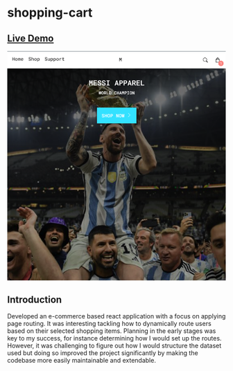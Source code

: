 # shopping-cart

## [Live Demo](https://salvantjeff.github.io/shopping-cart/)

![Shopping Cart Application](shopping-cart-project/public/shopping-page-screenshot.png)

## Introduction

Developed an e-commerce based react application with a focus on applying page routing. It was interesting tackling how to dynamically route users based on their selected shopping items. Planning in the early stages was key to my success, for instance determining how I would set up the routes. However, it was challenging to figure out how I would structure the dataset used but doing so improved the project significantly by making the codebase more easily maintainable and extendable. 

